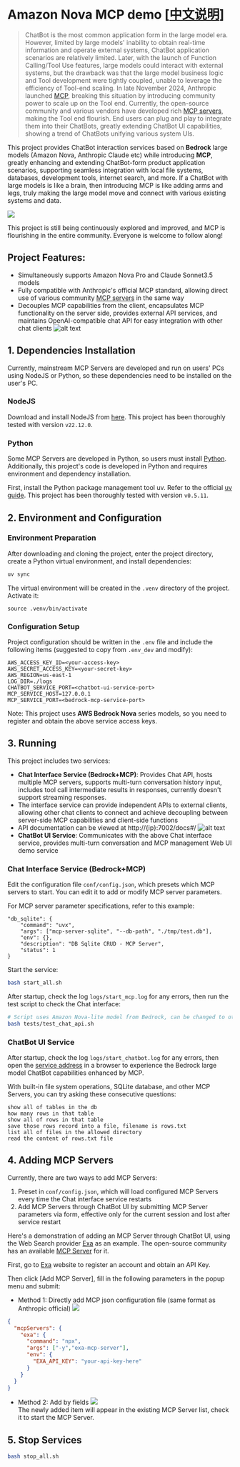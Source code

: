 # Amazon Nova MCP demo [[中文说明](./README.md)]

> ChatBot is the most common application form in the large model era. However, limited by large models' inability to obtain real-time information and operate external systems, ChatBot application scenarios are relatively limited. Later, with the launch of Function Calling/Tool Use features, large models could interact with external systems, but the drawback was that the large model business logic and Tool development were tightly coupled, unable to leverage the efficiency of Tool-end scaling. In late November 2024, Anthropic launched [MCP](https://www.anthropic.com/news/model-context-protocol), breaking this situation by introducing community power to scale up on the Tool end. Currently, the open-source community and various vendors have developed rich [MCP servers](https://github.com/modelcontextprotocol/servers), making the Tool end flourish. End users can plug and play to integrate them into their ChatBots, greatly extending ChatBot UI capabilities, showing a trend of ChatBots unifying various system UIs.

This project provides ChatBot interaction services based on **Bedrock** large models (Amazon Nova, Anthropic Claude etc) while introducing **MCP**, greatly enhancing and extending ChatBot-form product application scenarios, supporting seamless integration with local file systems, databases, development tools, internet search, and more. If a ChatBot with large models is like a brain, then introducing MCP is like adding arms and legs, truly making the large model move and connect with various existing systems and data.

![](docs/arch.png)

This project is still being continuously explored and improved, and MCP is flourishing in the entire community. Everyone is welcome to follow along!

## Project Features:
- Simultaneously supports Amazon Nova Pro and Claude Sonnet3.5 models
- Fully compatible with Anthropic's official MCP standard, allowing direct use of various community [MCP servers](https://github.com/modelcontextprotocol/servers/tree/main) in the same way
- Decouples MCP capabilities from the client, encapsulates MCP functionality on the server side, provides external API services, and maintains OpenAI-compatible chat API for easy integration with other chat clients
![alt text](./docs/image_api.png)

## 1. Dependencies Installation

Currently, mainstream MCP Servers are developed and run on users' PCs using NodeJS or Python, so these dependencies need to be installed on the user's PC.

### NodeJS

Download and install NodeJS from [here](https://nodejs.org/en). This project has been thoroughly tested with version `v22.12.0`.

### Python

Some MCP Servers are developed in Python, so users must install [Python](https://www.python.org/downloads/). Additionally, this project's code is developed in Python and requires environment and dependency installation.

First, install the Python package management tool uv. Refer to the official [uv guide](https://docs.astral.sh/uv/getting-started/installation/). This project has been thoroughly tested with version `v0.5.11`.

## 2. Environment and Configuration

### Environment Preparation

After downloading and cloning the project, enter the project directory, create a Python virtual environment, and install dependencies:
```bash
uv sync
```

The virtual environment will be created in the `.venv` directory of the project. Activate it:
```
source .venv/bin/activate
```

### Configuration Setup

Project configuration should be written in the `.env` file and include the following items (suggested to copy from `.env_dev` and modify):

```
AWS_ACCESS_KEY_ID=<your-access-key>
AWS_SECRET_ACCESS_KEY=<your-secret-key>
AWS_REGION=us-east-1
LOG_DIR=./logs
CHATBOT_SERVICE_PORT=<chatbot-ui-service-port>
MCP_SERVICE_HOST=127.0.0.1
MCP_SERVICE_PORT=<bedrock-mcp-service-port>
```

Note: This project uses **AWS Bedrock Nova** series models, so you need to register and obtain the above service access keys.

## 3. Running

This project includes two services:

- **Chat Interface Service (Bedrock+MCP)**: Provides Chat API, hosts multiple MCP servers, supports multi-turn conversation history input, includes tool call intermediate results in responses, currently doesn't support streaming responses.  
- The interface service can provide independent APIs to external clients, allowing other chat clients to connect and achieve decoupling between server-side MCP capabilities and client-side functions
- API documentation can be viewed at http://{ip}:7002/docs#/
![alt text](./docs/image_api.png)
- **ChatBot UI Service**: Communicates with the above Chat interface service, provides multi-turn conversation and MCP management Web UI demo service

### Chat Interface Service (Bedrock+MCP)

Edit the configuration file `conf/config.json`, which presets which MCP servers to start. You can edit it to add or modify MCP server parameters.

For MCP server parameter specifications, refer to this example:

```
"db_sqlite": {
    "command": "uvx",
    "args": ["mcp-server-sqlite", "--db-path", "./tmp/test.db"],
    "env": {},
    "description": "DB Sqlite CRUD - MCP Server",
    "status": 1
}
```

Start the service:

```bash
bash start_all.sh
```

After startup, check the log `logs/start_mcp.log` for any errors, then run the test script to check the Chat interface:

```bash
# Script uses Amazon Nova-lite model from Bedrock, can be changed to others
bash tests/test_chat_api.sh
```

### ChatBot UI Service

After startup, check the log `logs/start_chatbot.log` for any errors, then open the [service address](http://localhost:8502/) in a browser to experience the Bedrock large model ChatBot capabilities enhanced by MCP.

With built-in file system operations, SQLite database, and other MCP Servers, you can try asking these consecutive questions:

```
show all of tables in the db
how many rows in that table
show all of rows in that table
save those rows record into a file, filename is rows.txt
list all of files in the allowed directory
read the content of rows.txt file
```

## 4. Adding MCP Servers

Currently, there are two ways to add MCP Servers:

1. Preset in `conf/config.json`, which will load configured MCP Servers every time the Chat interface service restarts
2. Add MCP Servers through ChatBot UI by submitting MCP Server parameters via form, effective only for the current session and lost after service restart

Here's a demonstration of adding an MCP Server through ChatBot UI, using the Web Search provider [Exa](https://exa.ai/) as an example. The open-source community has an available [MCP Server](https://github.com/exa-labs/exa-mcp-server) for it.

First, go to [Exa](https://exa.ai/) website to register an account and obtain an API Key.

Then click [Add MCP Server], fill in the following parameters in the popup menu and submit:
- Method 1: Directly add MCP json configuration file (same format as Anthropic official)
![](docs/add_mcp_server2.png)  
```json
{
  "mcpServers": {
    "exa": {
      "command": "npx",
      "args": ["-y","exa-mcp-server"],
      "env": {
        "EXA_API_KEY": "your-api-key-here"
      }
    }
  }
}
```
- Method 2: Add by fields
![](docs/add_mcp_server.png)  
The newly added item will appear in the existing MCP Server list, check it to start the MCP Server.

## 5. Stop Services
```bash
bash stop_all.sh
```